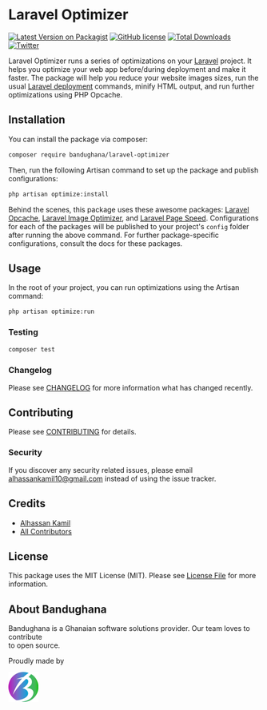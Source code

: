 # Laravel Optimizer

[![Latest Version on Packagist](https://img.shields.io/packagist/v/bandughana/laravel-optimizer.svg?style=for-the-badge)](https://packagist.org/packages/bandughana/laravel-optimizer)
[![GitHub license](https://img.shields.io/github/license/bandughana/laravel-optimizer?style=for-the-badge)](https://github.com/bandughana/laravel-optimizer/blob/main/LICENSE.md)
[![Total Downloads](https://img.shields.io/packagist/dt/bandughana/laravel-optimizer.svg?style=for-the-badge)](https://packagist.org/packages/bandughana/laravel-optimizer)
[![Twitter](https://img.shields.io/twitter/url?color=blue&style=for-the-badge&url=https%3A%2F%2Fpackagist.org%2Fpackages%2Fbandughana%2Flaravel-optimizer)](https://twitter.com/intent/tweet?text=Wow:&url=https%3A%2F%2Fpackagist.org%2Fpackages%2Fbandughana%2Flaravel-optimizer)

Laravel Optimizer runs a series of optimizations on your [Laravel](https://laravel.com) project. It helps you optimize your web app before/during deployment and make it faster. The package will help you reduce your website images sizes, run the usual [Laravel deployment](laravel.com/docs/8.x/deployment) commands, minify HTML output, and run further optimizations using PHP Opcache.

## Installation

You can install the package via composer:

```bash
composer require bandughana/laravel-optimizer
```

Then, run the following Artisan command to set up the package and publish configurations:

```bash
php artisan optimize:install
```

Behind the scenes, this package uses these awesome packages: [Laravel Opcache](https://github.com/appstract/laravel-opcache), [Laravel Image Optimizer](https://github.com/spatie/laravel-image-optimizer), and [Laravel Page Speed](https://github.com/renatomarinho/laravel-page-speed). Configurations for each of the packages will be published to your project's `config` folder after running the above command. For further package-specific configurations, consult the docs for these packages.

## Usage

In the root of your project, you can run optimizations using the Artisan command:

```bash
php artisan optimize:run
```

### Testing

```bash
composer test
```

### Changelog

Please see [CHANGELOG](CHANGELOG.md) for more information what has changed recently.

## Contributing

Please see [CONTRIBUTING](CONTRIBUTING.md) for details.

### Security

If you discover any security related issues, please email alhassankamil10@gmail.com instead of using the issue tracker.

## Credits

- [Alhassan Kamil](https://github.com/bandughana)
- [All Contributors](../../contributors)

## License

This package uses the MIT License (MIT). Please see [License File](LICENSE.md) for more information.

## About Bandughana

Bandughana is a Ghanaian software solutions provider. Our team loves to contribute  
to open source.

Proudly made by  

[![Bandughana](bandughana.svg)](https://bandughana.com)
